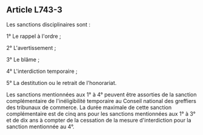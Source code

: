 Article L743-3
----
Les sanctions disciplinaires sont :

1° Le rappel à l'ordre ;

2° L'avertissement ;

3° Le blâme ;

4° L'interdiction temporaire ;

5° La destitution ou le retrait de l'honorariat.

Les sanctions mentionnées aux 1° à 4° peuvent être assorties de la sanction
complémentaire de l'inéligibilité temporaire au Conseil national des greffiers
des tribunaux de commerce. La durée maximale de cette sanction complémentaire
est de cinq ans pour les sanctions mentionnées aux 1° à 3° et de dix ans à
compter de la cessation de la mesure d'interdiction pour la sanction mentionnée
au 4°.
